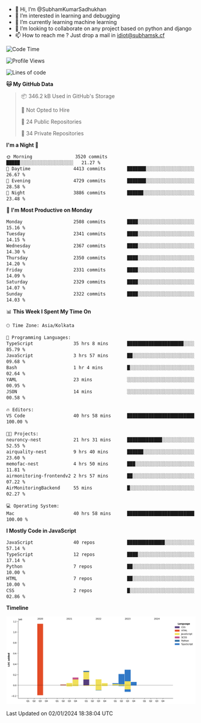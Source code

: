 - 👋 Hi, I’m @SubhamKumarSadhukhan
- 👀 I’m interested in learning and debugging
- 🌱 I’m currently learning machine learning
- 💞️ I’m looking to collaborate on any project based on python and django
- 📫 How to reach me ?
      Just drop a mail in idiot@subhamsk.cf

<!---
SubhamKumarSadhukhan/SubhamKumarSadhukhan is a ✨ special ✨ repository because its `README.md` (this file) appears on your GitHub profile.
You can click the Preview link to take a look at your changes.
--->


<!--START_SECTION:waka-->
![Code Time](http://img.shields.io/badge/Code%20Time-1%2C823%20hrs%2044%20mins-blue)

![Profile Views](http://img.shields.io/badge/Profile%20Views-0-blue)

![Lines of code](https://img.shields.io/badge/From%20Hello%20World%20I%27ve%20Written-2.4%20million%20lines%20of%20code-blue)

**🐱 My GitHub Data** 

> 📦 346.2 kB Used in GitHub's Storage 
 > 
> 🚫 Not Opted to Hire
 > 
> 📜 24 Public Repositories 
 > 
> 🔑 34 Private Repositories 
 > 
**I'm a Night 🦉** 

```text
🌞 Morning                3520 commits        █████░░░░░░░░░░░░░░░░░░░░   21.27 % 
🌆 Daytime                4413 commits        ███████░░░░░░░░░░░░░░░░░░   26.67 % 
🌃 Evening                4729 commits        ███████░░░░░░░░░░░░░░░░░░   28.58 % 
🌙 Night                  3886 commits        ██████░░░░░░░░░░░░░░░░░░░   23.48 % 
```
📅 **I'm Most Productive on Monday** 

```text
Monday                   2508 commits        ████░░░░░░░░░░░░░░░░░░░░░   15.16 % 
Tuesday                  2341 commits        ████░░░░░░░░░░░░░░░░░░░░░   14.15 % 
Wednesday                2367 commits        ████░░░░░░░░░░░░░░░░░░░░░   14.30 % 
Thursday                 2350 commits        ████░░░░░░░░░░░░░░░░░░░░░   14.20 % 
Friday                   2331 commits        ████░░░░░░░░░░░░░░░░░░░░░   14.09 % 
Saturday                 2329 commits        ████░░░░░░░░░░░░░░░░░░░░░   14.07 % 
Sunday                   2322 commits        ████░░░░░░░░░░░░░░░░░░░░░   14.03 % 
```


📊 **This Week I Spent My Time On** 

```text
🕑︎ Time Zone: Asia/Kolkata

💬 Programming Languages: 
TypeScript               35 hrs 8 mins       █████████████████████░░░░   85.79 % 
JavaScript               3 hrs 57 mins       ██░░░░░░░░░░░░░░░░░░░░░░░   09.68 % 
Bash                     1 hr 4 mins         █░░░░░░░░░░░░░░░░░░░░░░░░   02.64 % 
YAML                     23 mins             ░░░░░░░░░░░░░░░░░░░░░░░░░   00.95 % 
JSON                     14 mins             ░░░░░░░░░░░░░░░░░░░░░░░░░   00.58 % 

🔥 Editors: 
VS Code                  40 hrs 58 mins      █████████████████████████   100.00 % 

🐱‍💻 Projects: 
neuroncy-nest            21 hrs 31 mins      █████████████░░░░░░░░░░░░   52.55 % 
airquality-nest          9 hrs 40 mins       ██████░░░░░░░░░░░░░░░░░░░   23.60 % 
memofac-nest             4 hrs 50 mins       ███░░░░░░░░░░░░░░░░░░░░░░   11.81 % 
airmonitoring-frontendv2 2 hrs 57 mins       ██░░░░░░░░░░░░░░░░░░░░░░░   07.22 % 
AirMonitoringBackend     55 mins             █░░░░░░░░░░░░░░░░░░░░░░░░   02.27 % 

💻 Operating System: 
Mac                      40 hrs 58 mins      █████████████████████████   100.00 % 
```

**I Mostly Code in JavaScript** 

```text
JavaScript               40 repos            ██████████████░░░░░░░░░░░   57.14 % 
TypeScript               12 repos            ████░░░░░░░░░░░░░░░░░░░░░   17.14 % 
Python                   7 repos             ██░░░░░░░░░░░░░░░░░░░░░░░   10.00 % 
HTML                     7 repos             ██░░░░░░░░░░░░░░░░░░░░░░░   10.00 % 
CSS                      2 repos             █░░░░░░░░░░░░░░░░░░░░░░░░   02.86 % 
```



**Timeline**

![Lines of Code chart](https://raw.githubusercontent.com/SubhamKumarSadhukhan/SubhamKumarSadhukhan/main/assets/bar_graph.png)


 Last Updated on 02/01/2024 18:38:04 UTC
<!--END_SECTION:waka-->
